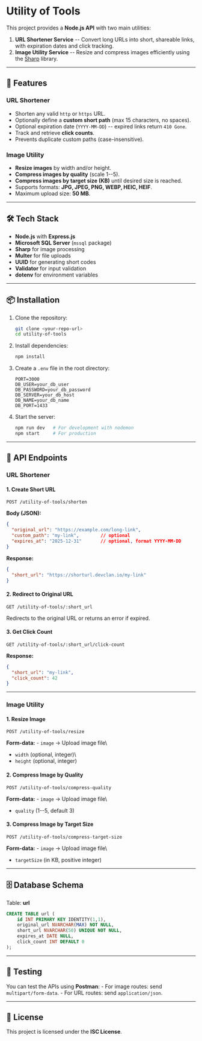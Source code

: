 # Utility of Tools

This project provides a **Node.js API** with two main utilities:

1.  **URL Shortener Service** -- Convert long URLs into short, shareable
    links, with expiration dates and click tracking.
2.  **Image Utility Service** -- Resize and compress images efficiently
    using the [Sharp](https://www.npmjs.com/package/sharp) library.

------------------------------------------------------------------------

## 🚀 Features

### URL Shortener

-   Shorten any valid `http` or `https` URL.
-   Optionally define a **custom short path** (max 15 characters, no
    spaces).
-   Optional expiration date (`YYYY-MM-DD`) -- expired links return
    `410 Gone`.
-   Track and retrieve **click counts**.
-   Prevents duplicate custom paths (case-insensitive).

### Image Utility

-   **Resize images** by width and/or height.
-   **Compress images by quality** (scale 1--5).
-   **Compress images by target size (KB)** until desired size is
    reached.
-   Supports formats: **JPG, JPEG, PNG, WEBP, HEIC, HEIF**.
-   Maximum upload size: **50 MB**.

------------------------------------------------------------------------

## 🛠️ Tech Stack

-   **Node.js** with **Express.js**
-   **Microsoft SQL Server** (`mssql` package)
-   **Sharp** for image processing
-   **Multer** for file uploads
-   **UUID** for generating short codes
-   **Validator** for input validation
-   **dotenv** for environment variables

------------------------------------------------------------------------

## 📦 Installation

1.  Clone the repository:

    ``` bash
    git clone <your-repo-url>
    cd utility-of-tools
    ```

2.  Install dependencies:

    ``` bash
    npm install
    ```

3.  Create a `.env` file in the root directory:

    ``` env
    PORT=3000
    DB_USER=your_db_user
    DB_PASSWORD=your_db_password
    DB_SERVER=your_db_host
    DB_NAME=your_db_name
    DB_PORT=1433
    ```

4.  Start the server:

    ``` bash
    npm run dev   # For development with nodemon
    npm start     # For production
    ```

------------------------------------------------------------------------

## 📡 API Endpoints

### URL Shortener

#### 1. Create Short URL

``` http
POST /utility-of-tools/shorten
```

**Body (JSON):**

``` json
{
  "original_url": "https://example.com/long-link",
  "custom_path": "my-link",        // optional
  "expires_at": "2025-12-31"       // optional, format YYYY-MM-DD
}
```

**Response:**

``` json
{
  "short_url": "https://shorturl.devclan.io/my-link"
}
```

#### 2. Redirect to Original URL

``` http
GET /utility-of-tools/:short_url
```

Redirects to the original URL or returns an error if expired.

#### 3. Get Click Count

``` http
GET /utility-of-tools/:short_url/click-count
```

**Response:**

``` json
{
  "short_url": "my-link",
  "click_count": 42
}
```

------------------------------------------------------------------------

### Image Utility

#### 1. Resize Image

``` http
POST /utility-of-tools/resize
```

**Form-data:** - `image` → Upload image file\
- `width` (optional, integer)\
- `height` (optional, integer)

#### 2. Compress Image by Quality

``` http
POST /utility-of-tools/compress-quality
```

**Form-data:** - `image` → Upload image file\
- `quality` (1--5, default 3)

#### 3. Compress Image by Target Size

``` http
POST /utility-of-tools/compress-target-size
```

**Form-data:** - `image` → Upload image file\
- `targetSize` (in KB, positive integer)

------------------------------------------------------------------------

## 🗄️ Database Schema

Table: **url**

``` sql
CREATE TABLE url (
    id INT PRIMARY KEY IDENTITY(1,1),
    original_url NVARCHAR(MAX) NOT NULL,
    short_url NVARCHAR(50) UNIQUE NOT NULL,
    expires_at DATE NULL,
    click_count INT DEFAULT 0
);
```

------------------------------------------------------------------------

## 🧪 Testing

You can test the APIs using **Postman**: - For image routes: send
`multipart/form-data`. - For URL routes: send `application/json`.

------------------------------------------------------------------------

## 📖 License

This project is licensed under the **ISC License**.

